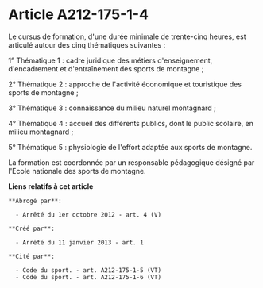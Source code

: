 # Article A212-175-1-4

Le cursus de formation, d'une durée minimale de trente-cinq heures, est articulé autour des cinq thématiques suivantes : 

1° Thématique 1 : cadre juridique des métiers d'enseignement, d'encadrement et d'entraînement des sports de montagne ; 

2° Thématique 2 : approche de l'activité économique et touristique des sports de montagne ; 

3° Thématique 3 : connaissance du milieu naturel montagnard ; 

4° Thématique 4 : accueil des différents publics, dont le public scolaire, en milieu montagnard ; 

5° Thématique 5 : physiologie de l'effort adaptée aux sports de montagne. 

La formation est coordonnée par un responsable pédagogique désigné par l'Ecole nationale des sports de montagne.

**Liens relatifs à cet article**

	**Abrogé par**:

	  - Arrêté du 1er octobre 2012 - art. 4 (V)

	**Créé par**:

	  - Arrêté du 11 janvier 2013 - art. 1

	**Cité par**:

	  - Code du sport. - art. A212-175-1-5 (VT)
	  - Code du sport. - art. A212-175-1-6 (VT)

